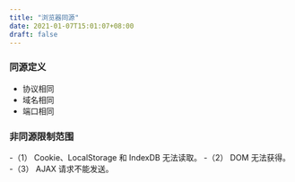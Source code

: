 ```yaml
---
title: "浏览器同源"
date: 2021-01-07T15:01:07+08:00
draft: false
---
```


### 同源定义

- 协议相同
- 域名相同
- 端口相同

### 非同源限制范围

-（1） Cookie、LocalStorage 和 IndexDB 无法读取。
-（2） DOM 无法获得。
-（3） AJAX 请求不能发送。
